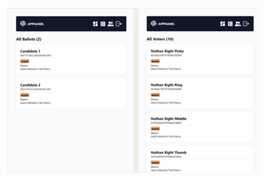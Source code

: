 ![test](https://github.com/enriqqqq/fingerprint-voting-system/blob/main/images/all_ballots_voters.png)